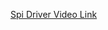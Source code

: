 [Spi Driver Video Link](https://drive.google.com/file/d/1DyqmDG3RBmOXWDqTelL7UrVqwQOkIHJD/view?usp=sharing)
